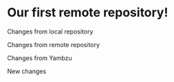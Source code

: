 # Our first remote repository! 

Changes from local repository

Changes from remote repository

Changes from Yambzu

New changes